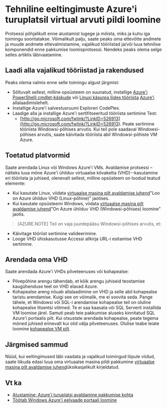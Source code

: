 <properties
   pageTitle="Tehniline eeltingimuste loomise virtual arvuti pildi Azure'i turuplatsil | Microsoft Azure'i"
   description="Mõista loomine ja juurutamine virtuaalse masina pilt Azure'i turuplatsi teistele ostmiseks."
   services="marketplace-publishing"
   documentationCenter=""
   authors="HannibalSII"
   manager="hascipio"
   editor=""/>

<tags
  ms.service="marketplace"
  ms.devlang="na"
  ms.topic="article"
  ms.tgt_pltfrm="Azure"
  ms.workload="na"
  ms.date="04/29/2016"
  ms.author="hascipio; v-divte"/>

# <a name="technical-prerequisites-for-creating-a-virtual-machine-image-for-the-azure-marketplace"></a>Tehniline eeltingimuste Azure'i turuplatsil virtual arvuti pildi loomine
Protsessi põhjalikult enne alustamist lugege ja mõista, miks ja kuhu iga toimingu sooritatakse. Võimalikult palju, saate peaks oma ettevõtte andmete ja muude andmete ettevalmistamine, vajalikud tööriistad ja/või luua tehnilise komponendid enne pakkumise loomisprotsessi. Nendeks peaks olema selge selles artiklis läbivaatamine.  

## <a name="download-needed-tools--applications"></a>Laadi alla vajalikud tööriistad ja rakendused
Peaks olema valmis enne selle toimingu algust järgmist:

- Sõltuvalt sellest, milline opsüsteem on suunatud, installige [Azure'i PowerShelli cmdlet-käskude](https://www.microsoft.com/web/handlers/webpi.ashx/getinstaller/WindowsAzurePowershellGet.3f.3f.3fnew.appids) või [Linuxi käsurea liides tööriista](https://go.microsoft.com/fwlink/?LinkId=253472&clcid=0x409) [Azure'i](https://azure.microsoft.com/downloads/) allalaadimislehelt.
- Installige Azure'i salvestusruumi Exploreri CodePlex.
- Laadige alla ja installige Azure'i sertifitseeritud tööriista sertimine Test:
  - [http://go.microsoft.com/fwlink/?LinkID=526913](http://go.microsoft.com/fwlink/?LinkID=526913). Peate sertimine tööriista Windowsi-põhises arvutis. Kui teil pole saadaval Windowsi-põhises arvutis, saate käivitada tööriista abil Windowsi-põhiste VM Azure.

## <a name="platforms-supported"></a>Toetatud platvormid
Saate arendada Linux või Windows Azure'i VMs. Avaldamise protsessi – näiteks luua mõne Azure'i ühilduv virtuaalse kõvaketta (VHD)--kasutamine eri tööriista ja juhised, olenevalt sellest, milline opsüsteem on loodud teatud elemente:  

- Kui kasutate Linux, viidata [virtuaalse masina pilt avaldamise juhend](marketplace-publishing-vm-image-creation.md)"Loo on Azure ühilduv VHD (Linux-põhine)" jaotises.
- Kui kasutate opsüsteemi Windows, viidata [virtuaalse masina pilt avaldamise juhend](marketplace-publishing-vm-image-creation.md)"On Azure ühilduv VHD (Windowsi-põhises) loomine" jaotis.

> [AZURE.NOTE] Teil on vaja juurdepääsu Windowsi-põhises arvutis, et:
- Käivitage tööriist sertimine valideerimine.
- Looge VHD ühiskasutusse Accessi allkirja URL-i esitamise VHD sertimine.

## <a name="develop-your-vhd"></a>Arendada oma VHD
Saate arendada Azure'i VHDs pilveteenuses või kohapealse:

- Pilvepõhine arengu tähendab, et kõik arengu juhiseid teostamise kaugühenduse teel on VHD elavad Azure.
- Kohapealse areng nõuab allalaadimine on VHD ja selle abil kohapealse taristu arendamise. Kuigi see on võimalik, me ei soovita seda. Pange tähele, et Windowsi või SQL-i arendamise kohapealse teil on oluline kohapealse litsentsi võtmed. Te ei saa kaasata või SQL Serverit installida VM loomise järel. Samuti peab teie pakkumise aluseks kinnitatud SQL Azure'i portaalis pilt. Kui otsustate arendada kohapealse, peate tegema mõned juhised erinevalt kui olid välja pilveteenuses. Olulise teabe leiate loomine [kohapealse VM pilt](marketplace-publishing-vm-image-creation-on-premise.md).

## <a name="next-steps"></a>Järgmised sammud
Nüüd, kui eeltingimused läbi vaadata ja vajalikud toimingud lõpule viidud, saate liikuda edasi luua oma virtuaalse masina pildi pakkumine [virtuaalse masina pilt avaldamise juhend](marketplace-publishing-vm-image-creation.md)üksikasjalikult kirjeldatud.

## <a name="see-also"></a>Vt ka
- [Alustamine: Azure'i turuplatsi avaldamine pakkumise kohta](marketplace-publishing-getting-started.md)
- [Töötab Windows Azure'i eelvaade portaali loomine](../virtual-machines/virtual-machines-windows-hero-tutorial.md)


[link-acct-creation]:marketplace-publishing-accounts-creation-registration.md
